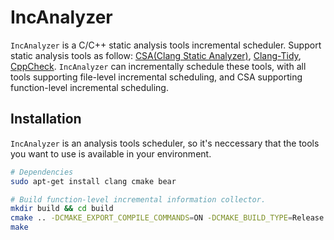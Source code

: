 # IncAnalyzer
`IncAnalyzer` is a C/C++ static analysis tools incremental scheduler. Support static analysis tools as follow: [CSA(Clang Static Analyzer)](https://clang-analyzer.llvm.org/), [Clang-Tidy](https://clang.llvm.org/extra/clang-tidy/), [CppCheck](https://cppcheck.sourceforge.io/).
`IncAnalyzer` can incrementally schedule these tools, with all tools supporting file-level incremental scheduling, and CSA supporting function-level incremental scheduling.

## Installation

`IncAnalyzer` is an analysis tools scheduler, so it's neccessary that the tools you want to use is available in your environment.

```bash
# Dependencies
sudo apt-get install clang cmake bear

# Build function-level incremental information collector.
mkdir build && cd build
cmake .. -DCMAKE_EXPORT_COMPILE_COMMANDS=ON -DCMAKE_BUILD_TYPE=Release -DLLVM_DIR=path/to/cmake/llvm/ -DClang_DIR=path/to/cmake/clang
make
```